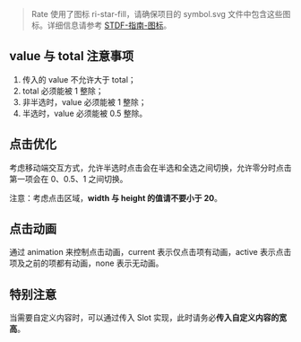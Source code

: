 > Rate 使用了图标 ri-star-fill，请确保项目的 symbol.svg 文件中包含这些图标。详细信息请参考 [STDF-指南-图标](https://stdf.design/#/guide/icon)。

## value 与 total 注意事项

1. 传入的 value 不允许大于 total；
2. total 必须能被 1 整除；
3. 非半选时，value 必须能被 1 整除；
4. 半选时，value 必须能被 0.5 整除。

## 点击优化

考虑移动端交互方式，允许半选时点击会在半选和全选之间切换，允许零分时点击第一项会在 0、0.5、1 之间切换。

注意：考虑点击区域，**width 与 height 的值请不要小于 20**。

## 点击动画

通过 animation 来控制点击动画，current 表示仅点击项有动画，active 表示点击项及之前的项都有动画，none 表示无动画。

## 特别注意

当需要自定义内容时，可以通过传入 Slot 实现，此时请务必**传入自定义内容的宽高**。
